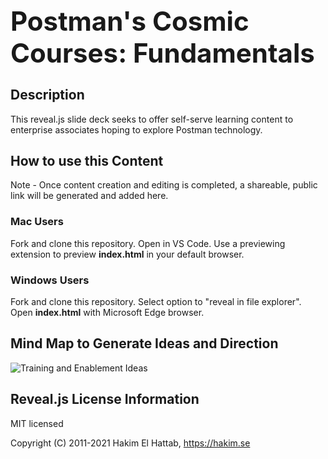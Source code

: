 <h1 style="font-size: 3em;">
  Postman's Cosmic Courses: Fundamentals
</h1>

## Description
This reveal.js slide deck seeks to offer self-serve learning content to enterprise associates hoping to explore Postman technology.

## How to use this Content
Note - Once content creation and editing is completed, a shareable, public link will be generated and added here.
### Mac Users
Fork and clone this repository. Open in VS Code. Use a previewing extension to preview <strong>index.html</strong> in your default browser. 
### Windows Users
Fork and clone this repository. Select option to "reveal in file explorer". Open <strong>index.html</strong> with Microsoft Edge browser.

## Mind Map to Generate Ideas and Direction
![Training and Enablement Ideas](https://user-images.githubusercontent.com/60015240/136083390-779eaaf3-8dba-4c77-894d-4ef7367f9c30.jpg)

## Reveal.js License Information

MIT licensed

Copyright (C) 2011-2021 Hakim El Hattab, https://hakim.se
